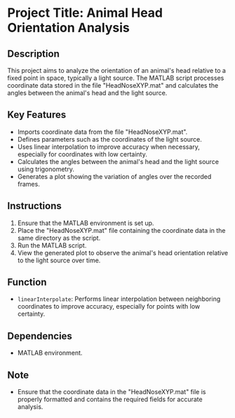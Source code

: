 # Project Title: Animal Head Orientation Analysis

## Description

This project aims to analyze the orientation of an animal's head relative to a fixed point in space, typically a light source. The MATLAB script processes coordinate data stored in the file "HeadNoseXYP.mat" and calculates the angles between the animal's head and the light source.

## Key Features

- Imports coordinate data from the file "HeadNoseXYP.mat".
- Defines parameters such as the coordinates of the light source.
- Uses linear interpolation to improve accuracy when necessary, especially for coordinates with low certainty.
- Calculates the angles between the animal's head and the light source using trigonometry.
- Generates a plot showing the variation of angles over the recorded frames.

## Instructions

1. Ensure that the MATLAB environment is set up.
2. Place the "HeadNoseXYP.mat" file containing the coordinate data in the same directory as the script.
3. Run the MATLAB script.
4. View the generated plot to observe the animal's head orientation relative to the light source over time.

## Function

- `linearInterpolate`: Performs linear interpolation between neighboring coordinates to improve accuracy, especially for points with low certainty.

## Dependencies

- MATLAB environment.

## Note

- Ensure that the coordinate data in the "HeadNoseXYP.mat" file is properly formatted and contains the required fields for accurate analysis.
